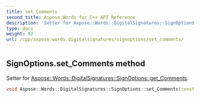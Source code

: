 ```yaml
---
title: set_Comments
second_title: Aspose.Words for C++ API Reference
description: 'Setter for Aspose::Words::DigitalSignatures::SignOptions::get_Comments.'
type: docs
weight: 92
url: /cpp/aspose.words.digitalsignatures/signoptions/set_comments/
---
```

## SignOptions.set_Comments method


Setter for [Aspose::Words::DigitalSignatures::SignOptions::get_Comments](../get_comments/).

```cpp
void Aspose::Words::DigitalSignatures::SignOptions::set_Comments(const System::String &value)
```

